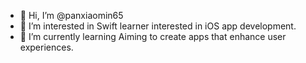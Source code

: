 - 👋 Hi, I’m @panxiaomin65
- 👀 I’m interested in Swift learner interested in iOS app development. 
- 🌱 I’m currently learning Aiming to create apps that enhance user experiences.
